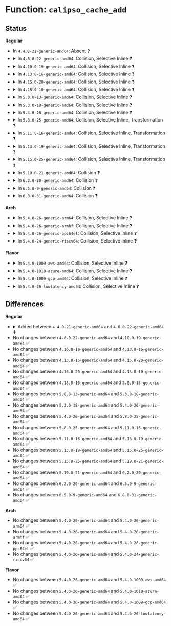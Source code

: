 # Function: <code>calipso_cache_add</code>

## Status
<b>Regular</b>
<ul>
<li>
In <code>4.4.0-21-generic-amd64</code>: Absent ❓
</li>
<li>
<details>
<summary>In <code>4.8.0-22-generic-amd64</code>: Collision, Selective Inline ❓</summary>

```c
int calipso_cache_add(const unsigned char * calipso_ptr, const struct netlbl_lsm_secattr * secattr)
```

```json
{
  "name": "calipso_cache_add",
  "collision_type": "Static-Global Collision",
  "inline_type": "Selective",
  "funcs": [
    {
      "addr": 18446744071587693408,
      "name": "calipso_cache_add",
      "external": false,
      "loc": "net/ipv6/calipso.c:275",
      "file": "net/ipv6/calipso.c",
      "inline": "not declared, inlined",
      "caller_inline": [],
      "caller_func": []
    },
    {
      "addr": 18446744071587773072,
      "name": "calipso_cache_add",
      "external": true,
      "loc": "net/netlabel/netlabel_calipso.c:730",
      "file": "net/netlabel/netlabel_calipso.c",
      "inline": "seen, unknown",
      "caller_inline": [],
      "caller_func": [
        "net/netlabel/netlabel_kapi.c:netlbl_cache_add"
      ]
    }
  ],
  "symbols": [
    {
      "addr": 18446744071587693408,
      "name": "calipso_cache_add",
      "section": ".text",
      "bind": "STB_LOCAL",
      "size": 644
    },
    {
      "addr": 18446744071587773072,
      "name": "calipso_cache_add",
      "section": ".text",
      "bind": "STB_GLOBAL",
      "size": 35
    }
  ]
}
```
</details>
</li>
<li>
<details>
<summary>In <code>4.10.0-19-generic-amd64</code>: Collision, Selective Inline ❓</summary>

```c
int calipso_cache_add(const unsigned char * calipso_ptr, const struct netlbl_lsm_secattr * secattr)
```

```json
{
  "name": "calipso_cache_add",
  "collision_type": "Static-Global Collision",
  "inline_type": "Selective",
  "funcs": [
    {
      "addr": 18446744071587902160,
      "name": "calipso_cache_add",
      "external": false,
      "loc": "net/ipv6/calipso.c:275",
      "file": "net/ipv6/calipso.c",
      "inline": "not declared, inlined",
      "caller_inline": [],
      "caller_func": []
    },
    {
      "addr": 18446744071587988272,
      "name": "calipso_cache_add",
      "external": true,
      "loc": "net/netlabel/netlabel_calipso.c:733",
      "file": "net/netlabel/netlabel_calipso.c",
      "inline": "seen, unknown",
      "caller_inline": [],
      "caller_func": [
        "net/netlabel/netlabel_kapi.c:netlbl_cache_add"
      ]
    }
  ],
  "symbols": [
    {
      "addr": 18446744071587902160,
      "name": "calipso_cache_add",
      "section": ".text",
      "bind": "STB_LOCAL",
      "size": 644
    },
    {
      "addr": 18446744071587988272,
      "name": "calipso_cache_add",
      "section": ".text",
      "bind": "STB_GLOBAL",
      "size": 35
    }
  ]
}
```
</details>
</li>
<li>
<details>
<summary>In <code>4.13.0-16-generic-amd64</code>: Collision, Selective Inline ❓</summary>

```c
int calipso_cache_add(const unsigned char * calipso_ptr, const struct netlbl_lsm_secattr * secattr)
```

```json
{
  "name": "calipso_cache_add",
  "collision_type": "Static-Global Collision",
  "inline_type": "Selective",
  "funcs": [
    {
      "addr": 18446744071588058848,
      "name": "calipso_cache_add",
      "external": false,
      "loc": "net/ipv6/calipso.c:275",
      "file": "net/ipv6/calipso.c",
      "inline": "not declared, inlined",
      "caller_inline": [],
      "caller_func": []
    },
    {
      "addr": 18446744071588146208,
      "name": "calipso_cache_add",
      "external": true,
      "loc": "net/netlabel/netlabel_calipso.c:733",
      "file": "net/netlabel/netlabel_calipso.c",
      "inline": "seen, unknown",
      "caller_inline": [],
      "caller_func": [
        "net/netlabel/netlabel_kapi.c:netlbl_cache_add"
      ]
    }
  ],
  "symbols": [
    {
      "addr": 18446744071588058848,
      "name": "calipso_cache_add",
      "section": ".text",
      "bind": "STB_LOCAL",
      "size": 638
    },
    {
      "addr": 18446744071588146208,
      "name": "calipso_cache_add",
      "section": ".text",
      "bind": "STB_GLOBAL",
      "size": 35
    }
  ]
}
```
</details>
</li>
<li>
<details>
<summary>In <code>4.15.0-20-generic-amd64</code>: Collision, Selective Inline ❓</summary>

```c
int calipso_cache_add(const unsigned char * calipso_ptr, const struct netlbl_lsm_secattr * secattr)
```

```json
{
  "name": "calipso_cache_add",
  "collision_type": "Static-Global Collision",
  "inline_type": "Selective",
  "funcs": [
    {
      "addr": 18446744071588597008,
      "name": "calipso_cache_add",
      "external": false,
      "loc": "net/ipv6/calipso.c:275",
      "file": "net/ipv6/calipso.c",
      "inline": "not declared, inlined",
      "caller_inline": [],
      "caller_func": []
    },
    {
      "addr": 18446744071588694336,
      "name": "calipso_cache_add",
      "external": true,
      "loc": "net/netlabel/netlabel_calipso.c:733",
      "file": "net/netlabel/netlabel_calipso.c",
      "inline": "seen, unknown",
      "caller_inline": [],
      "caller_func": [
        "net/netlabel/netlabel_kapi.c:netlbl_cache_add"
      ]
    }
  ],
  "symbols": [
    {
      "addr": 18446744071588597008,
      "name": "calipso_cache_add",
      "section": ".text",
      "bind": "STB_LOCAL",
      "size": 656
    },
    {
      "addr": 18446744071588694336,
      "name": "calipso_cache_add",
      "section": ".text",
      "bind": "STB_GLOBAL",
      "size": 41
    }
  ]
}
```
</details>
</li>
<li>
<details>
<summary>In <code>4.18.0-10-generic-amd64</code>: Collision, Selective Inline ❓</summary>

```c
int calipso_cache_add(const unsigned char * calipso_ptr, const struct netlbl_lsm_secattr * secattr)
```

```json
{
  "name": "calipso_cache_add",
  "collision_type": "Static-Global Collision",
  "inline_type": "Selective",
  "funcs": [
    {
      "addr": 18446744071588963024,
      "name": "calipso_cache_add",
      "external": false,
      "loc": "net/ipv6/calipso.c:275",
      "file": "net/ipv6/calipso.c",
      "inline": "not declared, inlined",
      "caller_inline": [],
      "caller_func": []
    },
    {
      "addr": 18446744071589061088,
      "name": "calipso_cache_add",
      "external": true,
      "loc": "net/netlabel/netlabel_calipso.c:733",
      "file": "net/netlabel/netlabel_calipso.c",
      "inline": "seen, unknown",
      "caller_inline": [],
      "caller_func": [
        "net/netlabel/netlabel_kapi.c:netlbl_cache_add"
      ]
    }
  ],
  "symbols": [
    {
      "addr": 18446744071588963024,
      "name": "calipso_cache_add",
      "section": ".text",
      "bind": "STB_LOCAL",
      "size": 655
    },
    {
      "addr": 18446744071589061088,
      "name": "calipso_cache_add",
      "section": ".text",
      "bind": "STB_GLOBAL",
      "size": 41
    }
  ]
}
```
</details>
</li>
<li>
<details>
<summary>In <code>5.0.0-13-generic-amd64</code>: Collision, Selective Inline ❓</summary>

```c
int calipso_cache_add(const unsigned char * calipso_ptr, const struct netlbl_lsm_secattr * secattr)
```

```json
{
  "name": "calipso_cache_add",
  "collision_type": "Static-Global Collision",
  "inline_type": "Selective",
  "funcs": [
    {
      "addr": 18446744071589185072,
      "name": "calipso_cache_add",
      "external": false,
      "loc": "net/ipv6/calipso.c:275",
      "file": "net/ipv6/calipso.c",
      "inline": "not declared, inlined",
      "caller_inline": [],
      "caller_func": []
    },
    {
      "addr": 18446744071589286784,
      "name": "calipso_cache_add",
      "external": true,
      "loc": "net/netlabel/netlabel_calipso.c:733",
      "file": "net/netlabel/netlabel_calipso.c",
      "inline": "seen, unknown",
      "caller_inline": [],
      "caller_func": [
        "net/netlabel/netlabel_kapi.c:netlbl_cache_add"
      ]
    }
  ],
  "symbols": [
    {
      "addr": 18446744071589185072,
      "name": "calipso_cache_add",
      "section": ".text",
      "bind": "STB_LOCAL",
      "size": 760
    },
    {
      "addr": 18446744071589286784,
      "name": "calipso_cache_add",
      "section": ".text",
      "bind": "STB_GLOBAL",
      "size": 41
    }
  ]
}
```
</details>
</li>
<li>
<details>
<summary>In <code>5.3.0-18-generic-amd64</code>: Collision, Selective Inline ❓</summary>

```c
int calipso_cache_add(const unsigned char * calipso_ptr, const struct netlbl_lsm_secattr * secattr)
```

```json
{
  "name": "calipso_cache_add",
  "collision_type": "Static-Global Collision",
  "inline_type": "Selective",
  "funcs": [
    {
      "addr": 18446744071589638256,
      "name": "calipso_cache_add",
      "external": false,
      "loc": "net/ipv6/calipso.c:261",
      "file": "net/ipv6/calipso.c",
      "inline": "not declared, inlined",
      "caller_inline": [],
      "caller_func": []
    },
    {
      "addr": 18446744071589742672,
      "name": "calipso_cache_add",
      "external": true,
      "loc": "net/netlabel/netlabel_calipso.c:720",
      "file": "net/netlabel/netlabel_calipso.c",
      "inline": "seen, unknown",
      "caller_inline": [],
      "caller_func": [
        "net/netlabel/netlabel_kapi.c:netlbl_cache_add"
      ]
    }
  ],
  "symbols": [
    {
      "addr": 18446744071589638256,
      "name": "calipso_cache_add",
      "section": ".text",
      "bind": "STB_LOCAL",
      "size": 761
    },
    {
      "addr": 18446744071589742672,
      "name": "calipso_cache_add",
      "section": ".text",
      "bind": "STB_GLOBAL",
      "size": 41
    }
  ]
}
```
</details>
</li>
<li>
<details>
<summary>In <code>5.4.0-26-generic-amd64</code>: Collision, Selective Inline ❓</summary>

```c
int calipso_cache_add(const unsigned char * calipso_ptr, const struct netlbl_lsm_secattr * secattr)
```

```json
{
  "name": "calipso_cache_add",
  "collision_type": "Static-Global Collision",
  "inline_type": "Selective",
  "funcs": [
    {
      "addr": 18446744071589862464,
      "name": "calipso_cache_add",
      "external": false,
      "loc": "net/ipv6/calipso.c:261",
      "file": "net/ipv6/calipso.c",
      "inline": "not declared, inlined",
      "caller_inline": [],
      "caller_func": []
    },
    {
      "addr": 18446744071589966800,
      "name": "calipso_cache_add",
      "external": true,
      "loc": "net/netlabel/netlabel_calipso.c:720",
      "file": "net/netlabel/netlabel_calipso.c",
      "inline": "seen, unknown",
      "caller_inline": [],
      "caller_func": [
        "net/netlabel/netlabel_kapi.c:netlbl_cache_add"
      ]
    }
  ],
  "symbols": [
    {
      "addr": 18446744071589862464,
      "name": "calipso_cache_add",
      "section": ".text",
      "bind": "STB_LOCAL",
      "size": 761
    },
    {
      "addr": 18446744071589966800,
      "name": "calipso_cache_add",
      "section": ".text",
      "bind": "STB_GLOBAL",
      "size": 41
    }
  ]
}
```
</details>
</li>
<li>
<details>
<summary>In <code>5.8.0-25-generic-amd64</code>: Collision, Selective Inline, Transformation ❓</summary>

```c
int calipso_cache_add(const unsigned char * calipso_ptr, const struct netlbl_lsm_secattr * secattr)
```

```json
{
  "name": "calipso_cache_add",
  "collision_type": "Static-Global Collision",
  "inline_type": "Selective",
  "funcs": [
    {
      "addr": 18446744071590889616,
      "name": "calipso_cache_add",
      "external": false,
      "loc": "net/ipv6/calipso.c:261",
      "file": "net/ipv6/calipso.c",
      "inline": "not declared, inlined",
      "caller_inline": [],
      "caller_func": []
    },
    {
      "addr": 18446744071590997040,
      "name": "calipso_cache_add",
      "external": true,
      "loc": "net/netlabel/netlabel_calipso.c:720",
      "file": "net/netlabel/netlabel_calipso.c",
      "inline": "seen, unknown",
      "caller_inline": [],
      "caller_func": [
        "net/netlabel/netlabel_kapi.c:netlbl_cache_add"
      ]
    }
  ],
  "symbols": [
    {
      "addr": 18446744071590889616,
      "name": "calipso_cache_add.part.0",
      "section": ".text",
      "bind": "STB_LOCAL",
      "size": 407
    },
    {
      "addr": 18446744071590890032,
      "name": "calipso_cache_add",
      "section": ".text",
      "bind": "STB_LOCAL",
      "size": 39
    },
    {
      "addr": 18446744071590997040,
      "name": "calipso_cache_add",
      "section": ".text",
      "bind": "STB_GLOBAL",
      "size": 41
    }
  ]
}
```
</details>
</li>
<li>
<details>
<summary>In <code>5.11.0-16-generic-amd64</code>: Collision, Selective Inline, Transformation ❓</summary>

```c
int calipso_cache_add(const unsigned char * calipso_ptr, const struct netlbl_lsm_secattr * secattr)
```

```json
{
  "name": "calipso_cache_add",
  "collision_type": "Static-Global Collision",
  "inline_type": "Selective",
  "funcs": [
    {
      "addr": 18446744071590951216,
      "name": "calipso_cache_add",
      "external": false,
      "loc": "net/ipv6/calipso.c:264",
      "file": "net/ipv6/calipso.c",
      "inline": "not declared, inlined",
      "caller_inline": [],
      "caller_func": []
    },
    {
      "addr": 18446744071591061664,
      "name": "calipso_cache_add",
      "external": true,
      "loc": "net/netlabel/netlabel_calipso.c:721",
      "file": "net/netlabel/netlabel_calipso.c",
      "inline": "seen, unknown",
      "caller_inline": [],
      "caller_func": [
        "net/netlabel/netlabel_kapi.c:netlbl_cache_add"
      ]
    }
  ],
  "symbols": [
    {
      "addr": 18446744071590951216,
      "name": "calipso_cache_add.part.0",
      "section": ".text",
      "bind": "STB_LOCAL",
      "size": 407
    },
    {
      "addr": 18446744071590951632,
      "name": "calipso_cache_add",
      "section": ".text",
      "bind": "STB_LOCAL",
      "size": 39
    },
    {
      "addr": 18446744071591061664,
      "name": "calipso_cache_add",
      "section": ".text",
      "bind": "STB_GLOBAL",
      "size": 41
    }
  ]
}
```
</details>
</li>
<li>
<details>
<summary>In <code>5.13.0-19-generic-amd64</code>: Collision, Selective Inline, Transformation ❓</summary>

```c
int calipso_cache_add(const unsigned char * calipso_ptr, const struct netlbl_lsm_secattr * secattr)
```

```json
{
  "name": "calipso_cache_add",
  "collision_type": "Static-Global Collision",
  "inline_type": "Selective",
  "funcs": [
    {
      "addr": 18446744071590881056,
      "name": "calipso_cache_add",
      "external": false,
      "loc": "net/ipv6/calipso.c:264",
      "file": "net/ipv6/calipso.c",
      "inline": "not declared, inlined",
      "caller_inline": [],
      "caller_func": []
    },
    {
      "addr": 18446744071590992432,
      "name": "calipso_cache_add",
      "external": true,
      "loc": "net/netlabel/netlabel_calipso.c:721",
      "file": "net/netlabel/netlabel_calipso.c",
      "inline": "seen, unknown",
      "caller_inline": [],
      "caller_func": [
        "net/netlabel/netlabel_kapi.c:netlbl_cache_add"
      ]
    }
  ],
  "symbols": [
    {
      "addr": 18446744071590881056,
      "name": "calipso_cache_add.part.0",
      "section": ".text",
      "bind": "STB_LOCAL",
      "size": 403
    },
    {
      "addr": 18446744071590881472,
      "name": "calipso_cache_add",
      "section": ".text",
      "bind": "STB_LOCAL",
      "size": 39
    },
    {
      "addr": 18446744071590992432,
      "name": "calipso_cache_add",
      "section": ".text",
      "bind": "STB_GLOBAL",
      "size": 41
    }
  ]
}
```
</details>
</li>
<li>
<details>
<summary>In <code>5.15.0-25-generic-amd64</code>: Collision, Selective Inline, Transformation ❓</summary>

```c
int calipso_cache_add(const unsigned char * calipso_ptr, const struct netlbl_lsm_secattr * secattr)
```

```json
{
  "name": "calipso_cache_add",
  "collision_type": "Static-Global Collision",
  "inline_type": "Selective",
  "funcs": [
    {
      "addr": 18446744071591711712,
      "name": "calipso_cache_add",
      "external": false,
      "loc": "net/ipv6/calipso.c:264",
      "file": "net/ipv6/calipso.c",
      "inline": "not declared, inlined",
      "caller_inline": [],
      "caller_func": []
    },
    {
      "addr": 18446744071591830112,
      "name": "calipso_cache_add",
      "external": true,
      "loc": "net/netlabel/netlabel_calipso.c:721",
      "file": "net/netlabel/netlabel_calipso.c",
      "inline": "seen, unknown",
      "caller_inline": [],
      "caller_func": [
        "net/netlabel/netlabel_kapi.c:netlbl_cache_add"
      ]
    }
  ],
  "symbols": [
    {
      "addr": 18446744071591711712,
      "name": "calipso_cache_add.part.0",
      "section": ".text",
      "bind": "STB_LOCAL",
      "size": 403
    },
    {
      "addr": 18446744071591712128,
      "name": "calipso_cache_add",
      "section": ".text",
      "bind": "STB_LOCAL",
      "size": 39
    },
    {
      "addr": 18446744071591830112,
      "name": "calipso_cache_add",
      "section": ".text",
      "bind": "STB_GLOBAL",
      "size": 41
    }
  ]
}
```
</details>
</li>
<li>
<details>
<summary>In <code>5.19.0-21-generic-amd64</code>: Collision ❓</summary>

```c
int calipso_cache_add(const unsigned char * calipso_ptr, const struct netlbl_lsm_secattr * secattr)
```

```json
{
  "name": "calipso_cache_add",
  "collision_type": "Static-Global Collision",
  "inline_type": "No",
  "funcs": [
    {
      "addr": 18446744071593411888,
      "name": "calipso_cache_add",
      "external": false,
      "loc": "net/ipv6/calipso.c:264",
      "file": "net/ipv6/calipso.c",
      "inline": "seen, unknown",
      "caller_inline": [],
      "caller_func": []
    },
    {
      "addr": 18446744071593544128,
      "name": "calipso_cache_add",
      "external": true,
      "loc": "net/netlabel/netlabel_calipso.c:721",
      "file": "net/netlabel/netlabel_calipso.c",
      "inline": "seen, unknown",
      "caller_inline": [],
      "caller_func": [
        "net/netlabel/netlabel_kapi.c:netlbl_cache_add"
      ]
    }
  ],
  "symbols": [
    {
      "addr": 18446744071593411888,
      "name": "calipso_cache_add",
      "section": ".text",
      "bind": "STB_LOCAL",
      "size": 440
    },
    {
      "addr": 18446744071593544128,
      "name": "calipso_cache_add",
      "section": ".text",
      "bind": "STB_GLOBAL",
      "size": 57
    }
  ]
}
```
</details>
</li>
<li>
<details>
<summary>In <code>6.2.0-20-generic-amd64</code>: Collision ❓</summary>

```c
int calipso_cache_add(const unsigned char * calipso_ptr, const struct netlbl_lsm_secattr * secattr)
```

```json
{
  "name": "calipso_cache_add",
  "collision_type": "Static-Global Collision",
  "inline_type": "No",
  "funcs": [
    {
      "addr": 18446744071595322496,
      "name": "calipso_cache_add",
      "external": false,
      "loc": "net/ipv6/calipso.c:264",
      "file": "net/ipv6/calipso.c",
      "inline": "seen, unknown",
      "caller_inline": [],
      "caller_func": []
    },
    {
      "addr": 18446744071595465440,
      "name": "calipso_cache_add",
      "external": true,
      "loc": "net/netlabel/netlabel_calipso.c:722",
      "file": "net/netlabel/netlabel_calipso.c",
      "inline": "seen, unknown",
      "caller_inline": [],
      "caller_func": [
        "net/netlabel/netlabel_kapi.c:netlbl_cache_add"
      ]
    }
  ],
  "symbols": [
    {
      "addr": 18446744071595322496,
      "name": "calipso_cache_add",
      "section": ".text",
      "bind": "STB_LOCAL",
      "size": 440
    },
    {
      "addr": 18446744071595465440,
      "name": "calipso_cache_add",
      "section": ".text",
      "bind": "STB_GLOBAL",
      "size": 57
    }
  ]
}
```
</details>
</li>
<li>
<details>
<summary>In <code>6.5.0-9-generic-amd64</code>: Collision ❓</summary>

```c
int calipso_cache_add(const unsigned char * calipso_ptr, const struct netlbl_lsm_secattr * secattr)
```

```json
{
  "name": "calipso_cache_add",
  "collision_type": "Static-Global Collision",
  "inline_type": "No",
  "funcs": [
    {
      "addr": 18446744071595717504,
      "name": "calipso_cache_add",
      "external": false,
      "loc": "net/ipv6/calipso.c:264",
      "file": "net/ipv6/calipso.c",
      "inline": "seen, unknown",
      "caller_inline": [],
      "caller_func": []
    },
    {
      "addr": 18446744071595972528,
      "name": "calipso_cache_add",
      "external": true,
      "loc": "net/netlabel/netlabel_calipso.c:722",
      "file": "net/netlabel/netlabel_calipso.c",
      "inline": "seen, unknown",
      "caller_inline": [],
      "caller_func": [
        "net/netlabel/netlabel_kapi.c:netlbl_cache_add"
      ]
    }
  ],
  "symbols": [
    {
      "addr": 18446744071595717504,
      "name": "calipso_cache_add",
      "section": ".text",
      "bind": "STB_LOCAL",
      "size": 444
    },
    {
      "addr": 18446744071595972528,
      "name": "calipso_cache_add",
      "section": ".text",
      "bind": "STB_GLOBAL",
      "size": 57
    }
  ]
}
```
</details>
</li>
<li>
<details>
<summary>In <code>6.8.0-31-generic-amd64</code>: Collision ❓</summary>

```c
int calipso_cache_add(const unsigned char * calipso_ptr, const struct netlbl_lsm_secattr * secattr)
```

```json
{
  "name": "calipso_cache_add",
  "collision_type": "Static-Global Collision",
  "inline_type": "No",
  "funcs": [
    {
      "addr": 18446744071596565280,
      "name": "calipso_cache_add",
      "external": false,
      "loc": "net/ipv6/calipso.c:264",
      "file": "net/ipv6/calipso.c",
      "inline": "seen, unknown",
      "caller_inline": [],
      "caller_func": []
    },
    {
      "addr": 18446744071596835024,
      "name": "calipso_cache_add",
      "external": true,
      "loc": "net/netlabel/netlabel_calipso.c:725",
      "file": "net/netlabel/netlabel_calipso.c",
      "inline": "seen, unknown",
      "caller_inline": [],
      "caller_func": [
        "net/netlabel/netlabel_kapi.c:netlbl_cache_add"
      ]
    }
  ],
  "symbols": [
    {
      "addr": 18446744071596565280,
      "name": "calipso_cache_add",
      "section": ".text",
      "bind": "STB_LOCAL",
      "size": 491
    },
    {
      "addr": 18446744071596835024,
      "name": "calipso_cache_add",
      "section": ".text",
      "bind": "STB_GLOBAL",
      "size": 57
    }
  ]
}
```
</details>
</li>
</ul>
<b>Arch</b>
<ul>
<li>
<details>
<summary>In <code>5.4.0-26-generic-arm64</code>: Collision, Selective Inline ❓</summary>

```c
int calipso_cache_add(const unsigned char * calipso_ptr, const struct netlbl_lsm_secattr * secattr)
```

```json
{
  "name": "calipso_cache_add",
  "collision_type": "Static-Global Collision",
  "inline_type": "Selective",
  "funcs": [
    {
      "addr": 18446603336503583344,
      "name": "calipso_cache_add",
      "external": false,
      "loc": "net/ipv6/calipso.c:261",
      "file": "net/ipv6/calipso.c",
      "inline": "not declared, inlined",
      "caller_inline": [],
      "caller_func": []
    },
    {
      "addr": 18446603336503702120,
      "name": "calipso_cache_add",
      "external": true,
      "loc": "net/netlabel/netlabel_calipso.c:720",
      "file": "net/netlabel/netlabel_calipso.c",
      "inline": "seen, unknown",
      "caller_inline": [],
      "caller_func": [
        "net/netlabel/netlabel_kapi.c:netlbl_cache_add"
      ]
    }
  ],
  "symbols": [
    {
      "addr": 18446603336503583344,
      "name": "calipso_cache_add",
      "section": ".text",
      "bind": "STB_LOCAL",
      "size": 908
    },
    {
      "addr": 18446603336503702120,
      "name": "calipso_cache_add",
      "section": ".text",
      "bind": "STB_GLOBAL",
      "size": 76
    }
  ]
}
```
</details>
</li>
<li>
<details>
<summary>In <code>5.4.0-26-generic-armhf</code>: Collision, Selective Inline ❓</summary>

```c
int calipso_cache_add(const unsigned char * calipso_ptr, const struct netlbl_lsm_secattr * secattr)
```

```json
{
  "name": "calipso_cache_add",
  "collision_type": "Static-Global Collision",
  "inline_type": "Selective",
  "funcs": [
    {
      "addr": 3236227528,
      "name": "calipso_cache_add",
      "external": false,
      "loc": "net/ipv6/calipso.c:261",
      "file": "net/ipv6/calipso.c",
      "inline": "not declared, inlined",
      "caller_inline": [],
      "caller_func": []
    },
    {
      "addr": 3236337324,
      "name": "calipso_cache_add",
      "external": true,
      "loc": "net/netlabel/netlabel_calipso.c:720",
      "file": "net/netlabel/netlabel_calipso.c",
      "inline": "seen, unknown",
      "caller_inline": [],
      "caller_func": [
        "net/netlabel/netlabel_kapi.c:netlbl_cache_add"
      ]
    }
  ],
  "symbols": [
    {
      "addr": 3236227528,
      "name": "calipso_cache_add",
      "section": ".text",
      "bind": "STB_LOCAL",
      "size": 724
    },
    {
      "addr": 3236337324,
      "name": "calipso_cache_add",
      "section": ".text",
      "bind": "STB_GLOBAL",
      "size": 60
    }
  ]
}
```
</details>
</li>
<li>
<details>
<summary>In <code>5.4.0-26-generic-ppc64el</code>: Collision, Selective Inline ❓</summary>

```c
int calipso_cache_add(const unsigned char * calipso_ptr, const struct netlbl_lsm_secattr * secattr)
```

```json
{
  "name": "calipso_cache_add",
  "collision_type": "Static-Global Collision",
  "inline_type": "Selective",
  "funcs": [
    {
      "addr": 13835058055297386960,
      "name": "calipso_cache_add",
      "external": false,
      "loc": "net/ipv6/calipso.c:261",
      "file": "net/ipv6/calipso.c",
      "inline": "not declared, inlined",
      "caller_inline": [],
      "caller_func": []
    },
    {
      "addr": 13835058055297534064,
      "name": "calipso_cache_add",
      "external": true,
      "loc": "net/netlabel/netlabel_calipso.c:720",
      "file": "net/netlabel/netlabel_calipso.c",
      "inline": "seen, unknown",
      "caller_inline": [],
      "caller_func": [
        "net/netlabel/netlabel_kapi.c:netlbl_cache_add"
      ]
    }
  ],
  "symbols": [
    {
      "addr": 13835058055297386960,
      "name": "calipso_cache_add",
      "section": ".text",
      "bind": "STB_LOCAL",
      "size": 1068
    },
    {
      "addr": 13835058055297534064,
      "name": "calipso_cache_add",
      "section": ".text",
      "bind": "STB_GLOBAL",
      "size": 88
    }
  ]
}
```
</details>
</li>
<li>
<details>
<summary>In <code>5.4.0-24-generic-riscv64</code>: Collision, Selective Inline ❓</summary>

```c
int calipso_cache_add(const unsigned char * calipso_ptr, const struct netlbl_lsm_secattr * secattr)
```

```json
{
  "name": "calipso_cache_add",
  "collision_type": "Static-Global Collision",
  "inline_type": "Selective",
  "funcs": [
    {
      "addr": 18446743936279536782,
      "name": "calipso_cache_add",
      "external": false,
      "loc": "net/ipv6/calipso.c:261",
      "file": "net/ipv6/calipso.c",
      "inline": "not declared, inlined",
      "caller_inline": [],
      "caller_func": []
    },
    {
      "addr": 18446743936279632614,
      "name": "calipso_cache_add",
      "external": true,
      "loc": "net/netlabel/netlabel_calipso.c:720",
      "file": "net/netlabel/netlabel_calipso.c",
      "inline": "seen, unknown",
      "caller_inline": [],
      "caller_func": [
        "net/netlabel/netlabel_kapi.c:netlbl_cache_add"
      ]
    }
  ],
  "symbols": [
    {
      "addr": 18446743936279536782,
      "name": "calipso_cache_add",
      "section": ".text",
      "bind": "STB_LOCAL",
      "size": 870
    },
    {
      "addr": 18446743936279632614,
      "name": "calipso_cache_add",
      "section": ".text",
      "bind": "STB_GLOBAL",
      "size": 62
    }
  ]
}
```
</details>
</li>
</ul>
<b>Flavor</b>
<ul>
<li>
<details>
<summary>In <code>5.4.0-1009-aws-amd64</code>: Collision, Selective Inline ❓</summary>

```c
int calipso_cache_add(const unsigned char * calipso_ptr, const struct netlbl_lsm_secattr * secattr)
```

```json
{
  "name": "calipso_cache_add",
  "collision_type": "Static-Global Collision",
  "inline_type": "Selective",
  "funcs": [
    {
      "addr": 18446744071589466832,
      "name": "calipso_cache_add",
      "external": false,
      "loc": "net/ipv6/calipso.c:261",
      "file": "net/ipv6/calipso.c",
      "inline": "not declared, inlined",
      "caller_inline": [],
      "caller_func": []
    },
    {
      "addr": 18446744071589570400,
      "name": "calipso_cache_add",
      "external": true,
      "loc": "net/netlabel/netlabel_calipso.c:720",
      "file": "net/netlabel/netlabel_calipso.c",
      "inline": "seen, unknown",
      "caller_inline": [],
      "caller_func": [
        "net/netlabel/netlabel_kapi.c:netlbl_cache_add"
      ]
    }
  ],
  "symbols": [
    {
      "addr": 18446744071589466832,
      "name": "calipso_cache_add",
      "section": ".text",
      "bind": "STB_LOCAL",
      "size": 761
    },
    {
      "addr": 18446744071589570400,
      "name": "calipso_cache_add",
      "section": ".text",
      "bind": "STB_GLOBAL",
      "size": 41
    }
  ]
}
```
</details>
</li>
<li>
<details>
<summary>In <code>5.4.0-1010-azure-amd64</code>: Collision, Selective Inline ❓</summary>

```c
int calipso_cache_add(const unsigned char * calipso_ptr, const struct netlbl_lsm_secattr * secattr)
```

```json
{
  "name": "calipso_cache_add",
  "collision_type": "Static-Global Collision",
  "inline_type": "Selective",
  "funcs": [
    {
      "addr": 18446744071589191824,
      "name": "calipso_cache_add",
      "external": false,
      "loc": "net/ipv6/calipso.c:261",
      "file": "net/ipv6/calipso.c",
      "inline": "not declared, inlined",
      "caller_inline": [],
      "caller_func": []
    },
    {
      "addr": 18446744071589294976,
      "name": "calipso_cache_add",
      "external": true,
      "loc": "net/netlabel/netlabel_calipso.c:720",
      "file": "net/netlabel/netlabel_calipso.c",
      "inline": "seen, unknown",
      "caller_inline": [],
      "caller_func": [
        "net/netlabel/netlabel_kapi.c:netlbl_cache_add"
      ]
    }
  ],
  "symbols": [
    {
      "addr": 18446744071589191824,
      "name": "calipso_cache_add",
      "section": ".text",
      "bind": "STB_LOCAL",
      "size": 761
    },
    {
      "addr": 18446744071589294976,
      "name": "calipso_cache_add",
      "section": ".text",
      "bind": "STB_GLOBAL",
      "size": 41
    }
  ]
}
```
</details>
</li>
<li>
<details>
<summary>In <code>5.4.0-1009-gcp-amd64</code>: Collision, Selective Inline ❓</summary>

```c
int calipso_cache_add(const unsigned char * calipso_ptr, const struct netlbl_lsm_secattr * secattr)
```

```json
{
  "name": "calipso_cache_add",
  "collision_type": "Static-Global Collision",
  "inline_type": "Selective",
  "funcs": [
    {
      "addr": 18446744071589903696,
      "name": "calipso_cache_add",
      "external": false,
      "loc": "net/ipv6/calipso.c:261",
      "file": "net/ipv6/calipso.c",
      "inline": "not declared, inlined",
      "caller_inline": [],
      "caller_func": []
    },
    {
      "addr": 18446744071590012432,
      "name": "calipso_cache_add",
      "external": true,
      "loc": "net/netlabel/netlabel_calipso.c:720",
      "file": "net/netlabel/netlabel_calipso.c",
      "inline": "seen, unknown",
      "caller_inline": [],
      "caller_func": [
        "net/netlabel/netlabel_kapi.c:netlbl_cache_add"
      ]
    }
  ],
  "symbols": [
    {
      "addr": 18446744071589903696,
      "name": "calipso_cache_add",
      "section": ".text",
      "bind": "STB_LOCAL",
      "size": 761
    },
    {
      "addr": 18446744071590012432,
      "name": "calipso_cache_add",
      "section": ".text",
      "bind": "STB_GLOBAL",
      "size": 41
    }
  ]
}
```
</details>
</li>
<li>
<details>
<summary>In <code>5.4.0-26-lowlatency-amd64</code>: Collision, Selective Inline ❓</summary>

```c
int calipso_cache_add(const unsigned char * calipso_ptr, const struct netlbl_lsm_secattr * secattr)
```

```json
{
  "name": "calipso_cache_add",
  "collision_type": "Static-Global Collision",
  "inline_type": "Selective",
  "funcs": [
    {
      "addr": 18446744071589956688,
      "name": "calipso_cache_add",
      "external": false,
      "loc": "net/ipv6/calipso.c:261",
      "file": "net/ipv6/calipso.c",
      "inline": "not declared, inlined",
      "caller_inline": [],
      "caller_func": []
    },
    {
      "addr": 18446744071590062512,
      "name": "calipso_cache_add",
      "external": true,
      "loc": "net/netlabel/netlabel_calipso.c:720",
      "file": "net/netlabel/netlabel_calipso.c",
      "inline": "seen, unknown",
      "caller_inline": [],
      "caller_func": [
        "net/netlabel/netlabel_kapi.c:netlbl_cache_add"
      ]
    }
  ],
  "symbols": [
    {
      "addr": 18446744071589956688,
      "name": "calipso_cache_add",
      "section": ".text",
      "bind": "STB_LOCAL",
      "size": 761
    },
    {
      "addr": 18446744071590062512,
      "name": "calipso_cache_add",
      "section": ".text",
      "bind": "STB_GLOBAL",
      "size": 41
    }
  ]
}
```
</details>
</li>
</ul>

## Differences
<b>Regular</b>
<ul>
<li>
<details>
<summary>Added between <code>4.4.0-21-generic-amd64</code> and <code>4.8.0-22-generic-amd64</code> ➕</summary>

```c
int calipso_cache_add(const unsigned char * calipso_ptr, const struct netlbl_lsm_secattr * secattr)
```
</details>
</li>
<li>
No changes between <code>4.8.0-22-generic-amd64</code> and <code>4.10.0-19-generic-amd64</code> ✅
</li>
<li>
No changes between <code>4.10.0-19-generic-amd64</code> and <code>4.13.0-16-generic-amd64</code> ✅
</li>
<li>
No changes between <code>4.13.0-16-generic-amd64</code> and <code>4.15.0-20-generic-amd64</code> ✅
</li>
<li>
No changes between <code>4.15.0-20-generic-amd64</code> and <code>4.18.0-10-generic-amd64</code> ✅
</li>
<li>
No changes between <code>4.18.0-10-generic-amd64</code> and <code>5.0.0-13-generic-amd64</code> ✅
</li>
<li>
No changes between <code>5.0.0-13-generic-amd64</code> and <code>5.3.0-18-generic-amd64</code> ✅
</li>
<li>
No changes between <code>5.3.0-18-generic-amd64</code> and <code>5.4.0-26-generic-amd64</code> ✅
</li>
<li>
No changes between <code>5.4.0-26-generic-amd64</code> and <code>5.8.0-25-generic-amd64</code> ✅
</li>
<li>
No changes between <code>5.8.0-25-generic-amd64</code> and <code>5.11.0-16-generic-amd64</code> ✅
</li>
<li>
No changes between <code>5.11.0-16-generic-amd64</code> and <code>5.13.0-19-generic-amd64</code> ✅
</li>
<li>
No changes between <code>5.13.0-19-generic-amd64</code> and <code>5.15.0-25-generic-amd64</code> ✅
</li>
<li>
No changes between <code>5.15.0-25-generic-amd64</code> and <code>5.19.0-21-generic-amd64</code> ✅
</li>
<li>
No changes between <code>5.19.0-21-generic-amd64</code> and <code>6.2.0-20-generic-amd64</code> ✅
</li>
<li>
No changes between <code>6.2.0-20-generic-amd64</code> and <code>6.5.0-9-generic-amd64</code> ✅
</li>
<li>
No changes between <code>6.5.0-9-generic-amd64</code> and <code>6.8.0-31-generic-amd64</code> ✅
</li>
</ul>
<b>Arch</b>
<ul>
<li>
No changes between <code>5.4.0-26-generic-amd64</code> and <code>5.4.0-26-generic-arm64</code> ✅
</li>
<li>
No changes between <code>5.4.0-26-generic-amd64</code> and <code>5.4.0-26-generic-armhf</code> ✅
</li>
<li>
No changes between <code>5.4.0-26-generic-amd64</code> and <code>5.4.0-26-generic-ppc64el</code> ✅
</li>
<li>
No changes between <code>5.4.0-26-generic-amd64</code> and <code>5.4.0-24-generic-riscv64</code> ✅
</li>
</ul>
<b>Flavor</b>
<ul>
<li>
No changes between <code>5.4.0-26-generic-amd64</code> and <code>5.4.0-1009-aws-amd64</code> ✅
</li>
<li>
No changes between <code>5.4.0-26-generic-amd64</code> and <code>5.4.0-1010-azure-amd64</code> ✅
</li>
<li>
No changes between <code>5.4.0-26-generic-amd64</code> and <code>5.4.0-1009-gcp-amd64</code> ✅
</li>
<li>
No changes between <code>5.4.0-26-generic-amd64</code> and <code>5.4.0-26-lowlatency-amd64</code> ✅
</li>
</ul>
